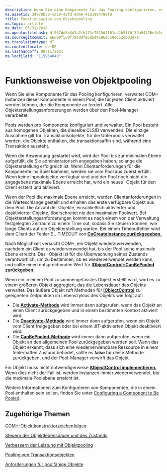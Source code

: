 ```yaml
---
description: Wenn Sie eine Komponente für das Pooling konfigurieren, verwaltet COM+ Instanzen dieser Komponente in einem Pool, die für jeden Client aktiviert werden können, der die Komponente an fordert. Alle Objekterstellungsanforderungen werden über den Pool-Manager verarbeitet.
ms.assetid: 34978b50-cd20-42fd-ad46-410190478ef8
title: Funktionsweise von Objektpooling
ms.topic: article
ms.date: 05/31/2018
ms.openlocfilehash: df937dd8e3d7a2fb111c7825df101cd2b53f6f39a94326efb1eafe878d74daa6
ms.sourcegitcommit: e6600f550f79bddfe58bd4696ac50dd52cb03d7e
ms.translationtype: MT
ms.contentlocale: de-DE
ms.lasthandoff: 08/11/2021
ms.locfileid: "119954040"
---
```

# <a name="how-object-pooling-works"></a>Funktionsweise von Objektpooling

Wenn Sie eine Komponente für das Pooling konfigurieren, verwaltet COM+ Instanzen dieser Komponente in einem Pool, die für jeden Client aktiviert werden können, der die Komponente an fordert. Alle Objekterstellungsanforderungen werden über den Pool-Manager verarbeitet.

Pools werden pro Komponente konfiguriert und verwaltet. Ein Pool besteht aus homogenen Objekten, die dieselbe CLSID verwenden. Die einzige Ausnahme gilt für Transaktionsobjekte, für die Unterpools verwaltet werden, die Objekte enthalten, die transaktionsaffin sind, während eine Transaktion aussteht.

Wenn die Anwendung gestartet wird, wird der Pool bis zur minimalen Ebene aufgefüllt, die Sie administratorisch angegeben haben, solange die Objekterstellung erfolgreich ist. Wenn Clientanforderungen für die Komponente ins Spiel kommen, werden sie vom Pool aus zuerst erfüllt. Wenn keine Inpoolobjekte verfügbar sind und der Pool noch nicht die angegebene maximale Ebene erreicht hat, wird ein neues -Objekt für den Client erstellt und aktiviert.

Wenn der Pool die maximale Ebene erreicht, werden Clientanforderungen in die Warteschlange gestellt und erhalten das erste verfügbare Objekt aus dem Pool. Die Anzahl der Objekte, einschließlich aktivierter und deaktivierter Objekte, überschreitet nie den maximalen Poolwert. Bei Objekterstellungsanforderungen kommt es nach einem von der Verwaltung festgelegten Zeitraum zu einem Time out, sodass Sie steuern können, wie lange Clients auf die Objekterstellung warten. Bei einem Timeoutfehler wird dem Client der Fehler E \_ TIMEOUT von [**CoCreateInstance zurückgegeben.**](/windows/desktop/api/combaseapi/nf-combaseapi-cocreateinstance)

Nach Möglichkeit versucht COM+, ein Objekt wiederzuverwenden, nachdem ein Client es wiederverwendet hat, bis der Pool seine maximale Ebene erreicht. Das -Objekt ist für die Überwachung seines Zustands verantwortlich, um zu bestimmen, ob es wiederverwendet werden kann, und sollte einen entsprechenden Wert für [**IObjectControl::CanBePooled zurückgeben.**](/windows/desktop/api/ComSvcs/nf-comsvcs-iobjectcontrol-canbepooled)

Wenn ein in einem Pool zusammengefasstes Objekt erstellt wird, wird es zu einem größeren Objekt aggregiert, das die Lebensdauer des Objekts verwaltet. Das äußere Objekt ruft Methoden für [**IObjectControl**](/windows/desktop/api/ComSvcs/nn-comsvcs-iobjectcontrol) zu geeigneten Zeitpunkten im Lebenszyklus des Objekts wie folgt auf:

-   Die [**Activate-Methode**](/windows/desktop/api/ComSvcs/nf-comsvcs-iobjectcontrol-activate) wird immer dann aufgerufen, wenn das Objekt an einen Client zurückgegeben und in einem bestimmten Kontext aktiviert wird.
-   Die [**Deactivate-Methode**](/windows/desktop/api/ComSvcs/nf-comsvcs-iobjectcontrol-deactivate) wird immer dann aufgerufen, wenn ein Objekt vom Client freigegeben oder bei einem JIT-aktivierten Objekt deaktiviert wird.
-   Die [**CanBePooled-Methode**](/windows/desktop/api/ComSvcs/nf-comsvcs-iobjectcontrol-canbepooled) wird immer dann aufgerufen, wenn ein Objekt an den allgemeinen Pool zurückgegeben werden soll. Wenn das Objekt erkennt, dass sich eine wiederverwendbare Ressource in einem fehlerhaften Zustand befindet, sollte es **false** für diese Methode zurückgeben, und der Pool-Manager verwirft das Objekt.

Ein Objekt muss nicht notwendigerweise [**IObjectControl implementieren.**](/windows/desktop/api/ComSvcs/nn-comsvcs-iobjectcontrol) Wenn dies nicht der Fall ist, werden Instanzen immer wiederverwendet, bis die maximale Poolebene erreicht ist.

Weitere Informationen zum Konfigurieren von Komponenten, die in einem Pool enthalten sein sollen, finden Sie unter [Configuring a Component to Be Pooled](configuring-a-component-to-be-pooled.md).

## <a name="related-topics"></a>Zugehörige Themen

<dl> <dt>

[COM+-Objektkonstruktorzeichenfolgen](com--object-constructor-strings.md)
</dt> <dt>

[Steuern der Objektlebensdauer und des Zustands](controlling-object-lifetime-and-state.md)
</dt> <dt>

[Verbessern der Leistung mit Objektpooling](improving-performance-with-object-pooling.md)
</dt> <dt>

[Pooling von Transaktionsobjekten](pooling-transactional-objects.md)
</dt> <dt>

[Anforderungen für poolfähige Objekte](requirements-for-poolable-objects.md)
</dt> </dl>

 

 
